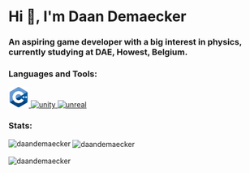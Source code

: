 <h1 align="left">Hi 👋, I'm Daan Demaecker</h1>
<h3 align="left">An aspiring game developer with a big interest in physics, currently studying at DAE, Howest, Belgium.</h3>


<h3 align="left">Languages and Tools:</h3>
<p align="left"> <a href="https://www.w3schools.com/cpp/" target="_blank" rel="noreferrer"> <img src="https://raw.githubusercontent.com/devicons/devicon/master/icons/cplusplus/cplusplus-original.svg" alt="cplusplus" width="40" height="40"/> </a> <a href="https://unity.com/" target="_blank" rel="noreferrer"> <img src="https://www.vectorlogo.zone/logos/unity3d/unity3d-icon.svg" alt="unity" width="40" height="40"/> </a> <a href="https://unrealengine.com/" target="_blank" rel="noreferrer"> <img src="https://raw.githubusercontent.com/kenangundogan/fontisto/036b7eca71aab1bef8e6a0518f7329f13ed62f6b/icons/svg/brand/unreal-engine.svg" alt="unreal" width="40" height="40"/> </a> </p>

<h3 align="left">Stats:</h3>

<p><img align="left" src="https://github-readme-stats.vercel.app/api/top-langs?username=daandemaecker&show_icons=true&locale=en&layout=compact" alt="daandemaecker" /></p>

<p>&nbsp;<img align="center" src="https://github-readme-stats.vercel.app/api?username=daandemaecker&show_icons=true&locale=en" alt="daandemaecker" /></p>

<p><img align="center" src="https://github-readme-streak-stats.herokuapp.com/?user=daandemaecker&" alt="daandemaecker" /></p>

<!--
**DaanDemaecker/DaanDemaecker** is a ✨ _special_ ✨ repository because its `README.md` (this file) appears on your GitHub profile.

Here are some ideas to get you started:

- 🔭 I’m currently working on ...
- 🌱 I’m currently learning ...
- 👯 I’m looking to collaborate on ...
- 🤔 I’m looking for help with ...
- 💬 Ask me about ...
- 📫 How to reach me: ...
- 😄 Pronouns: ...
- ⚡ Fun fact: ...
-->

